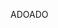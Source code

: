 <span data-ttu-id="3153c-101">ADO</span><span class="sxs-lookup"><span data-stu-id="3153c-101">ADO</span></span>